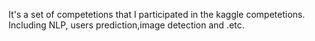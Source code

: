 It's a set of competetions that I participated in the kaggle competetions. Including NLP, users prediction,image detection
and .etc.  
